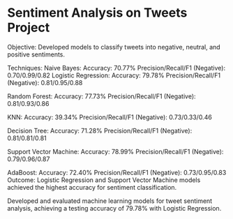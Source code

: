 # Sentiment Analysis on Tweets Project

Objective: Developed models to classify tweets into negative, neutral, and positive sentiments.

Techniques:
Naive Bayes:
Accuracy: 70.77%
Precision/Recall/F1 (Negative): 0.70/0.99/0.82
Logistic Regression:
Accuracy: 79.78%
Precision/Recall/F1 (Negative): 0.81/0.95/0.88

Random Forest:
Accuracy: 77.73%
Precision/Recall/F1 (Negative): 0.81/0.93/0.86

KNN:
Accuracy: 39.34%
Precision/Recall/F1 (Negative): 0.73/0.33/0.46

Decision Tree:
Accuracy: 71.28%
Precision/Recall/F1 (Negative): 0.81/0.81/0.81

Support Vector Machine:
Accuracy: 78.99%
Precision/Recall/F1 (Negative): 0.79/0.96/0.87

AdaBoost:
Accuracy: 72.40%
Precision/Recall/F1 (Negative): 0.73/0.95/0.83
Outcome: Logistic Regression and Support Vector Machine models achieved the highest accuracy for sentiment classification.

Developed and evaluated machine learning models for tweet sentiment analysis, achieving a testing accuracy of 79.78% with Logistic Regression.
